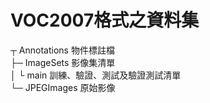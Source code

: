 # VOC2007格式之資料集

┬ Annotations  物件標註檔  
├─ ImageSets  影像集清單  
│  └ main 訓練、驗證、測試及驗證測試清單  
└─ JPEGImages 原始影像  
